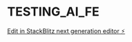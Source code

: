 # TESTING_AI_FE

[Edit in StackBlitz next generation editor ⚡️](https://stackblitz.com/~/github.com/PhilzAce1/TESTING_AI_FE)
